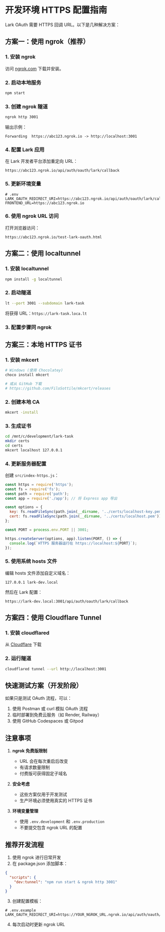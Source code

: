 # 开发环境 HTTPS 配置指南

Lark OAuth 需要 HTTPS 回调 URL。以下是几种解决方案：

## 方案一：使用 ngrok（推荐）

### 1. 安装 ngrok

访问 [ngrok.com](https://ngrok.com/) 下载并安装。

### 2. 启动本地服务

```bash
npm start
```

### 3. 创建 ngrok 隧道

```bash
ngrok http 3001
```

输出示例：
```
Forwarding  https://abc123.ngrok.io -> http://localhost:3001
```

### 4. 配置 Lark 应用

在 Lark 开发者平台添加重定向 URL：
```
https://abc123.ngrok.io/api/auth/oauth/lark/callback
```

### 5. 更新环境变量

```env
# .env
LARK_OAUTH_REDIRECT_URI=https://abc123.ngrok.io/api/auth/oauth/lark/callback
FRONTEND_URL=https://abc123.ngrok.io
```

### 6. 使用 ngrok URL 访问

打开浏览器访问：
```
https://abc123.ngrok.io/test-lark-oauth.html
```

## 方案二：使用 localtunnel

### 1. 安装 localtunnel

```bash
npm install -g localtunnel
```

### 2. 启动隧道

```bash
lt --port 3001 --subdomain lark-task
```

将获得 URL：`https://lark-task.loca.lt`

### 3. 配置步骤同 ngrok

## 方案三：本地 HTTPS 证书

### 1. 安装 mkcert

```bash
# Windows (使用 Chocolatey)
choco install mkcert

# 或从 GitHub 下载
# https://github.com/FiloSottile/mkcert/releases
```

### 2. 创建本地 CA

```bash
mkcert -install
```

### 3. 生成证书

```bash
cd /mnt/c/development/lark-task
mkdir certs
cd certs
mkcert localhost 127.0.0.1
```

### 4. 更新服务器配置

创建 `src/index-https.js`：

```javascript
const https = require('https');
const fs = require('fs');
const path = require('path');
const app = require('./app'); // 将 Express app 导出

const options = {
  key: fs.readFileSync(path.join(__dirname, '../certs/localhost-key.pem')),
  cert: fs.readFileSync(path.join(__dirname, '../certs/localhost.pem'))
};

const PORT = process.env.PORT || 3001;

https.createServer(options, app).listen(PORT, () => {
  console.log(`HTTPS 服务器运行在 https://localhost:${PORT}`);
});
```

### 5. 使用系统 hosts 文件

编辑 hosts 文件添加自定义域名：
```
127.0.0.1 lark-dev.local
```

然后在 Lark 配置：
```
https://lark-dev.local:3001/api/auth/oauth/lark/callback
```

## 方案四：使用 Cloudflare Tunnel

### 1. 安装 cloudflared

从 [Cloudflare](https://developers.cloudflare.com/cloudflare-one/connections/connect-apps/install-and-setup/installation) 下载

### 2. 运行隧道

```bash
cloudflared tunnel --url http://localhost:3001
```

## 快速测试方案（开发阶段）

如果只是测试 OAuth 流程，可以：

1. 使用 Postman 或 curl 模拟 OAuth 流程
2. 临时部署到免费云服务（如 Render, Railway）
3. 使用 GitHub Codespaces 或 Gitpod

## 注意事项

1. **ngrok 免费版限制**
   - URL 会在每次重启后改变
   - 有请求数量限制
   - 付费版可获得固定子域名

2. **安全考虑**
   - 这些方案仅用于开发测试
   - 生产环境必须使用真实的 HTTPS 证书

3. **环境变量管理**
   - 使用 `.env.development` 和 `.env.production`
   - 不要提交包含 ngrok URL 的配置

## 推荐开发流程

1. 使用 ngrok 进行日常开发
2. 在 package.json 添加脚本：

```json
{
  "scripts": {
    "dev:tunnel": "npm run start & ngrok http 3001"
  }
}
```

3. 创建配置模板：

```env
# .env.example
LARK_OAUTH_REDIRECT_URI=https://YOUR_NGROK_URL.ngrok.io/api/auth/oauth/lark/callback
```

4. 每次启动时更新 ngrok URL